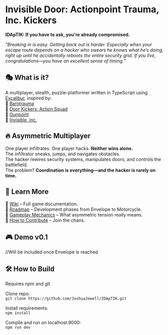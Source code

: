 # Invisible Door: Actionpoint Trauma, Inc. Kickers  
**IDApTIK: If you have to ask, you're already compromised.**  

*"Breaking in is easy. Getting back out is harder. Especially when your escape route depends on a hacker who swears he knows what he’s doing, right up until he accidentally reboots the entire security grid. If you live, congratulations—you have an excellent sense of timing."*  

## 🎭 What is it?  
A multiplayer, stealth, puzzle-platformer written in TypeScript using [Excalibur](https://excaliburjs.com/), inspired by:  
🔸 [Barotrauma](https://store.steampowered.com/app/602960/Barotrauma)  
🔸 [Door Kickers: Action Squad](https://store.steampowered.com/app/686200/Door_Kickers_Action_Squad/)  
🔸 [Gunpoint](https://store.steampowered.com/app/206190/Gunpoint/)  
🔸 [Invisible, Inc.](https://store.steampowered.com/app/243970/Invisible_Inc/)  

## 🔥 Asymmetric Multiplayer  
One player infiltrates. One player hacks. **Neither wins alone.**  
The infiltrator sneaks, jumps, and navigates obstacles.  
The hacker rewires security systems, manipulates doors, and controls the battlefield.  
The problem? **Coordination is everything—and the hacker is rarely on time.**  

## 📜 Learn More  
🔹 [Wiki](https://github.com/JoshuaJewell/IDApTIK/wiki) – Full game documentation.  
🔹 [Roadmap](https://github.com/JoshuaJewell/IDApTIK/wiki/Roadmap) – Development phases from Envelope to Motorcycle.  
🔹 [Gameplay Mechanics](https://github.com/JoshuaJewell/IDApTIK/wiki/Gameplay) – What asymmetric tension really means.  
🔹 [How to Contribute](https://github.com/JoshuaJewell/IDApTIK/wiki/Contributing) – Join the chaos.  

## 🎮 Demo v0.1  
//Will be included once Envelope is reached  
<IFrameEmbed src={url} />  

## 🛠 How to Build  
Requires npm and git.  

Clone repo:  
`git clone https://github.com/JoshuaJewell/IDApTIK.git`  

Install requirements:  
`npm install`  

Compile and run on localhost:9000:  
`npm run dev`  
